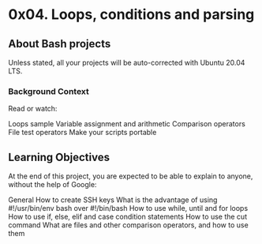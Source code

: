 # 0x04. Loops, conditions and parsing
## About Bash projects
Unless stated, all your projects will be auto-corrected with Ubuntu 20.04 LTS.

### Background Context
Read or watch:

Loops sample
Variable assignment and arithmetic
Comparison operators
File test operators
Make your scripts portable
## Learning Objectives
At the end of this project, you are expected to be able to explain to anyone, without the help of Google:

General
How to create SSH keys
What is the advantage of using #!/usr/bin/env bash over #!/bin/bash
How to use while, until and for loops
How to use if, else, elif and case condition statements
How to use the cut command
What are files and other comparison operators, and how to use them

